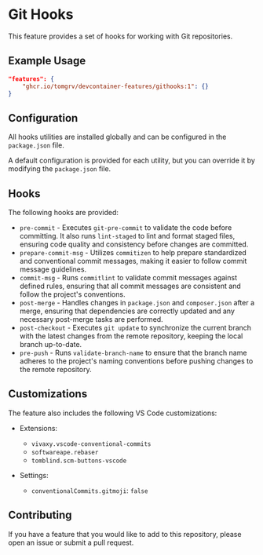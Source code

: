 <!-- @format -->

# Git Hooks

This feature provides a set of hooks for working with Git repositories.

## Example Usage

```json
"features": {
    "ghcr.io/tomgrv/devcontainer-features/githooks:1": {}
}
```

## Configuration

All hooks utilities are installed globally and can be configured in the `package.json` file.

A default configuration is provided for each utility, but you can override it by modifying the `package.json` file.

## Hooks

The following hooks are provided:

-   `pre-commit` - Executes `git-pre-commit` to validate the code before committing. It also runs `lint-staged` to lint and format staged files, ensuring code quality and consistency before changes are committed.
-   `prepare-commit-msg` - Utilizes `commitizen` to help prepare standardized and conventional commit messages, making it easier to follow commit message guidelines.
-   `commit-msg` - Runs `commitlint` to validate commit messages against defined rules, ensuring that all commit messages are consistent and follow the project's conventions.
-   `post-merge` - Handles changes in `package.json` and `composer.json` after a merge, ensuring that dependencies are correctly updated and any necessary post-merge tasks are performed.
-   `post-checkout` - Executes `git update` to synchronize the current branch with the latest changes from the remote repository, keeping the local branch up-to-date.
-   `pre-push` - Runs `validate-branch-name` to ensure that the branch name adheres to the project's naming conventions before pushing changes to the remote repository.

## Customizations

The feature also includes the following VS Code customizations:

-   Extensions:

    -   `vivaxy.vscode-conventional-commits`
    -   `softwareape.rebaser`
    -   `tomblind.scm-buttons-vscode`

-   Settings:
    -   `conventionalCommits.gitmoji`: `false`

## Contributing

If you have a feature that you would like to add to this repository, please open an issue or submit a pull request.
